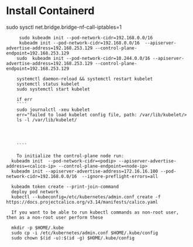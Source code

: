 # Install Containerd

sudo sysctl net.bridge.bridge-nf-call-iptables=1

         sudo kubeadm init --pod-network-cidr=192.168.0.0/16
         kubeadm init --pod-network-cidr=192.168.0.0/16  --apiserver-advertise-address=192.168.253.129 --control-plane-endpoint=192.168.253.129
        sudo  kubeadm init --pod-network-cidr=10.244.0.0/16 --apiserver-advertise-address=192.168.253.129 --control-plane-endpoint=192.168.253.129

        systemctl daemon-reload && systemctl restart kubelet
        systemctl status kubelet
        sudo systemctl start kubelet

        if err
        ````
        sudo journalctl -xeu kubelet
        err="failed to load kubelet config file, path: /var/lib/kubelet/>
        ls -l /var/lib/kubelet/




        ````

        To initialize the control-plane node run:
      kubeadm init  --pod-network-cidr=<podip> --apiserver-advertise-address=<calico-ip> --control-plane-endpoint=<node-ip>
      kubeadm init --apiserver-advertise-address=172.16.16.100 --pod-network-cidr=192.168.0.0/16  --ignore-preflight-errors=all

      kubeadm token create --print-join-command
      deploy pod network
      kubectl --kubeconfig=/etc/kubernetes/admin.conf create -f https://docs.projectcalico.org/v3.14/manifests/calico.yaml

      If you want to be able to run kubectl commands as non-root user, then as a non-root user perform these

      mkdir -p $HOME/.kube
      sudo cp -i /etc/kubernetes/admin.conf $HOME/.kube/config
      sudo chown $(id -u):$(id -g) $HOME/.kube/config
